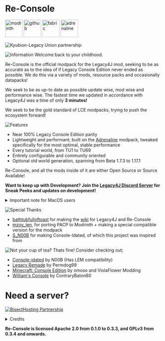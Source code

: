 # Re-Console

[<img alt="modrinth" height="56" src="https://cdn.jsdelivr.net/npm/@intergrav/devins-badges@3/assets/cozy/available/modrinth_vector.svg">](https://modrinth.com/modpack/legacy-minecraft) 
[<img alt="github" height="56" src="https://cdn.jsdelivr.net/npm/@intergrav/devins-badges@3/assets/cozy/available/github_vector.svg">](https://github.com/Legacy-Union/Re-Console/releases) [<img alt="fabric" height="56" src="https://cdn.jsdelivr.net/npm/@intergrav/devins-badges@3/assets/cozy/supported/fabric_vector.svg">](https://fabricmc.net/) [<img alt="adrenaline" height="56" src="https://cdn.jsdelivr.net/npm/@intergrav/devins-badges@3/assets/cozy/built-with/adrenaline_vector.svg">](https://modrinth.com/modpack/adrenaline)




![Kyubion-Legacy Union partnership](https://cdn.modrinth.com/data/cached_images/861b84a0c4112e3f4fc745e78cc28bfcbc4beffb.png)

![Information](https://cdn.modrinth.com/data/cached_images/e25570e1d156c711baad158a5565061b157a94e9.webp)
Welcome back to your childhood.

Re-Console is the official modpack for the Legacy4J mod, seeking to be as accurate as to the idea of if Legacy Console Edition never ended as possible.
We do this via a variety of mods, resource packs and occasionally datapacks!

We seek to be as up-to date as possible update wise, mod wise and performance wise. The fastest time we updated in accordance with Legacy4J was a time of only **3 minutes!**
<p> We seek to be the gold standard of LCE modpacks, trying to push the ecosystem forward!

![Features](https://cdn.modrinth.com/data/cached_images/97029679acef552aaa93810310bee9e0f287dc5d.webp)
- Near 100% Legacy Console Edition parity
- Lightweight and performant; built on the [Adrenaline](https://modrinth.com/modpack/adrenaline) modpack, tweaked specifically for the most optimal, stable performance
- Every tutorial world, from TU1 to TU69
- Entirely configurable and community oriented
- Optional old world generation, spanning from Beta 1.7.3 to 1.17.1
<p> Re-Console, and all the mods inside of it are either Open Source or Source Available!

**Want to keep up with Development? Join the [Legacy4J Discord Server](https://discord.com/invite/FJVbVgT9uS) for Sneak Peeks and updates on development!**

<details>
<summary>Important note for MacOS users</summary>

Re-Console needs the SDL2 framework to run, which is not installed on macOS by default. Here is a quick tutorial to do so:

1) Install the latest release here (for mac, it will be the .dmg installer): https://github.com/libsdl-org/SDL/releases
2) Run the installer
3) Open a new finder window, and in the upper left-hand portion of the screen, click `go`, `go to folder`, and enter this path: `/Library/Frameworks`
4) Drag the `SDL2.framework` folder from the installer to the framework directory
5) Launch ReConsole using the launcher of your choice. Click OK on the promts until your instance crashes
6) Open `System Settings`, go to `Privacy & Security`, and scroll down to where you see `"SDL2.framework" was blocked from use because it is not from an identified developer.`. Click `Allow Anyway`.
7) You can now launch ReConsole!


</details>


![Special Thanks](https://cdn.modrinth.com/data/cached_images/42bdd0b7ac744fbb277bcb8aea88598b682b9c07.webp)
- [bathtubfulloftoast](https://modrinth.com/user/bathtubfulloftoast) for making the [wiki](https://l4j.novassite.net/) for Legacy4J and Re-Console
- [mzov_jen](https://modrinth.com/user/mzov_jen), for porting PACP to Modrinth + making a special compatible version for the modpack
- [S_N00B](https://modrinth.com/user/n00b) for making Console-Idated, of which this project was inspired from

![Not your cup of tea?](https://cdn.modrinth.com/data/cached_images/0c70e2e9dcbf8b50e1aa6f41388ef26875661063.webp)
Thats fine! Consider checking out;
- [Console-idated](https://modrinth.com/modpack/console-idated) by N00B (Has LEM compatibility)
- [Legacy Remade](https://modrinth.com/modpack/legacy-remade) by Permdog99
- [Minecraft: Console Edition](https://modrinth.com/modpack/consoleedition) by omoso and ViolaFlower Modding
- [William's Console](https://modrinth.com/modpack/williams-console) by ContraryBaton60


# Need a server?
[![BisectHosting Partnership](https://cdn.modrinth.com/data/cached_images/3d811a958c28645cf1007ccc3d90cb282921bf7f.webp)](https://bisecthosting.com/raamviot50)

<details>
<summary>Credits</summary>

![Credits](https://cdn.modrinth.com/data/cached_images/60eabb80c3a86652dbc3b9323f70d5adc93a1d4a.webp)

# Developers
- omoso, Lead Developer
- bathtubfulloftoast, Wiki Developer and Playtester
- WilyIcaro, Developer and assistant 

# Assistants and Contributors
- bathtubfulloftoast, Wiki Developer and Playtester
- dbtderpbox, Playtester
- Lenuilu, Playtester
- TheMinecraftArchitect, contributor and Playtester
- Cjnator38, contributor
- phofers, contributor

# Special Thanks
- dbtderpbox for fixing a crash with AMD GPUs on Linux
- Devin/Intergrav, creator of Adrenaline of which this modpack uses some of the config files
- Hypersoop, creator of Simply Optimized of which this modpack uses some of the config files
- S_N00B for making Console-idated, which inspired this project
- TheMinecraftArchitect for porting the Tutorial Worlds to Java Edition


</details>

**Re-Console is licensed Apache 2.0 from 0.1.0 to 0.3.3, and GPLv3 from 0.3.4 and onwards.**

